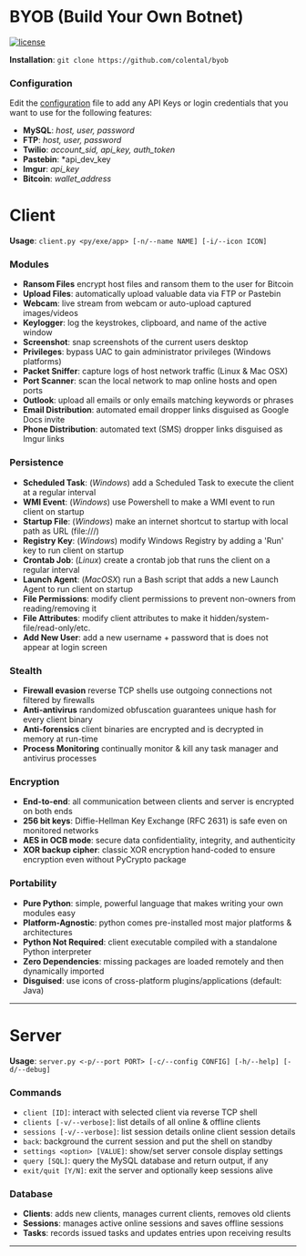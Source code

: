 # BYOB (Build Your Own Botnet) 

[![license](https://img.shields.io/github/license/mashape/apistatus.svg)](https://github.com/colental/byob/blob/master/LICENSE)

**Installation**: `git clone https://github.com/colental/byob`

### Configuration
Edit the [configuration](config.ini) file to add any API Keys or login credentials 
that you want to use for the following features:
- **MySQL**: *host, user, password*
- **FTP**: *host, user, password*
- **Twilio**: *account_sid, api_key, auth_token*
- **Pastebin**: *api_dev_key 
- **Imgur**: *api_key*
- **Bitcoin**: *wallet_address*

# Client
**Usage**: `client.py <py/exe/app> [-n/--name NAME] [-i/--icon ICON]`

### Modules
- **Ransom Files**  encrypt host files and ransom them to the user for Bitcoin
- **Upload Files**: automatically upload valuable data via FTP or Pastebin
- **Webcam**: live stream from webcam or auto-upload captured images/videos
- **Keylogger**: log the keystrokes, clipboard, and name of the active window
- **Screenshot**: snap screenshots of the current users desktop 
- **Privileges**: bypass UAC to gain administrator privileges (Windows platforms)
- **Packet Sniffer**: capture logs of host network traffic (Linux & Mac OSX)
- **Port Scanner**: scan the local network to map online hosts and open ports
- **Outlook**: upload all emails or only emails matching keywords or phrases
- **Email Distribution**: automated email dropper links disguised as Google Docs invite
- **Phone Distribution**: automated text (SMS) dropper links disguised as Imgur links

### Persistence
- **Scheduled Task**:     (*Windows*) add a Scheduled Task to execute the client at a regular interval
- **WMI Event**:          (*Windows*) use Powershell to make a WMI event to run client on startup
- **Startup File**:       (*Windows*) make an internet shortcut to startup with local path as URL (file:///)
- **Registry Key**:       (*Windows*) modify Windows Registry by adding a 'Run' key to run client on startup
- **Crontab Job**:        (*Linux*) create a crontab job that runs the client on a regular interval
- **Launch Agent**:       (*MacOSX*) run a Bash script that adds a new Launch Agent to run client on startup
- **File Permissions**:   modify client permissions to prevent non-owners from reading/removing it
- **File Attributes**:    modify client attributes to make it hidden/system-file/read-only/etc.
- **Add New User**:       add a new username + password that is does not appear at login screen

### Stealth
- **Firewall evasion**     reverse TCP shells use outgoing connections not filtered by firewalls
- **Anti-antivirus**       randomized obfuscation guarantees unique hash for every client binary
- **Anti-forensics**       client binaries are encrypted and is decrypted in memory at run-time
- **Process Monitoring**   continually monitor & kill any task manager and antivirus processes

### Encryption
- **End-to-end**:          all communication between clients and server is encrypted on both ends
- **256 bit keys**:        Diffie-Hellman Key Exchange (RFC 2631) is safe even on monitored networks
- **AES in OCB mode**:     secure data confidentiality, integrity, and authenticity
- **XOR backup cipher**:   classic XOR encryption hand-coded to ensure encryption even without PyCrypto package

### Portability
- **Pure Python**:         simple, powerful language that makes writing your own modules easy
- **Platform-Agnostic**:   python comes pre-installed most major platforms & architectures
- **Python Not Required**: client executable compiled with a standalone Python interpreter
- **Zero Dependencies**:   missing packages are loaded remotely and then dynamically imported
- **Disguised**:           use icons of cross-platform plugins/applications (default: Java)
---------------------------------------------

# Server
**Usage**: `server.py <-p/--port PORT> [-c/--config CONFIG] [-h/--help] [-d/--debug]` 

### Commands
- `client [ID]`: interact with selected client via reverse TCP shell
- `clients [-v/--verbose]`: list details of all online & offline clients
- `sessions [-v/--verbose]`: list session details online client session details
- `back`: background the current session and put the shell on standby
- `settings <option> [VALUE]`: show/set server console display settings
- `query [SQL]`: query the MySQL database and return output, if any
- `exit/quit [Y/N]`: exit the server and optionally keep sessions alive

### Database
- **Clients**: adds new clients, manages current clients, removes old clients
- **Sessions**: manages active online sessions and saves offline sessions
- **Tasks**: records issued tasks and updates entries upon receiving results
____________________________________________